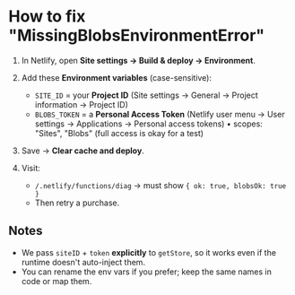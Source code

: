 How to fix "MissingBlobsEnvironmentError"
===========================================

1) In Netlify, open **Site settings → Build & deploy → Environment**.
2) Add these **Environment variables** (case-sensitive):
   - `SITE_ID` = your **Project ID** (Site settings → General → Project information → Project ID)
   - `BLOBS_TOKEN` = a **Personal Access Token** (Netlify user menu → User settings → Applications → Personal access tokens)
     • scopes: "Sites", "Blobs" (full access is okay for a test)

3) Save → **Clear cache and deploy**.

4) Visit:
   - `/.netlify/functions/diag` → must show `{ ok: true, blobsOk: true }`
   - Then retry a purchase.

Notes
-----
- We pass `siteID` + `token` **explicitly** to `getStore`, so it works even if the runtime doesn't auto-inject them.
- You can rename the env vars if you prefer; keep the same names in code or map them.
